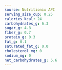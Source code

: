 ```yaml
---
source: Nutritionix API
serving_size_cup: 0.25
calories_kcal: 24
carbohydrates_g: 6.3
sugar_g: 4.8
fiber_g: 0.7
protein_g: 0.3
fat_g: 0.1
saturated_fat_g: 0.0
cholesterol_mg: 0
sodium_mg: 0
net_carbohydrates_g: 5.6
---
```


